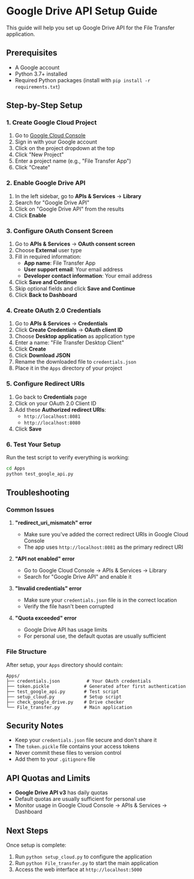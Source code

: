 # Google Drive API Setup Guide

This guide will help you set up Google Drive API for the File Transfer application.

## Prerequisites

- A Google account
- Python 3.7+ installed
- Required Python packages (install with `pip install -r requirements.txt`)

## Step-by-Step Setup

### 1. Create Google Cloud Project

1. Go to [Google Cloud Console](https://console.cloud.google.com/)
2. Sign in with your Google account
3. Click on the project dropdown at the top
4. Click "New Project"
5. Enter a project name (e.g., "File Transfer App")
6. Click "Create"

### 2. Enable Google Drive API

1. In the left sidebar, go to **APIs & Services** → **Library**
2. Search for "Google Drive API"
3. Click on "Google Drive API" from the results
4. Click **Enable**

### 3. Configure OAuth Consent Screen

1. Go to **APIs & Services** → **OAuth consent screen**
2. Choose **External** user type
3. Fill in required information:
   - **App name**: File Transfer App
   - **User support email**: Your email address
   - **Developer contact information**: Your email address
4. Click **Save and Continue**
5. Skip optional fields and click **Save and Continue**
6. Click **Back to Dashboard**

### 4. Create OAuth 2.0 Credentials

1. Go to **APIs & Services** → **Credentials**
2. Click **Create Credentials** → **OAuth client ID**
3. Choose **Desktop application** as application type
4. Enter a name: "File Transfer Desktop Client"
5. Click **Create**
6. Click **Download JSON**
7. Rename the downloaded file to `credentials.json`
8. Place it in the `Apps` directory of your project

### 5. Configure Redirect URIs

1. Go back to **Credentials** page
2. Click on your OAuth 2.0 Client ID
3. Add these **Authorized redirect URIs**:
   - `http://localhost:8081`
   - `http://localhost:8080`
4. Click **Save**

### 6. Test Your Setup

Run the test script to verify everything is working:

```bash
cd Apps
python test_google_api.py
```

## Troubleshooting

### Common Issues

1. **"redirect_uri_mismatch" error**
   - Make sure you've added the correct redirect URIs in Google Cloud Console
   - The app uses `http://localhost:8081` as the primary redirect URI

2. **"API not enabled" error**
   - Go to Google Cloud Console → APIs & Services → Library
   - Search for "Google Drive API" and enable it

3. **"Invalid credentials" error**
   - Make sure your `credentials.json` file is in the correct location
   - Verify the file hasn't been corrupted

4. **"Quota exceeded" error**
   - Google Drive API has usage limits
   - For personal use, the default quotas are usually sufficient

### File Structure

After setup, your `Apps` directory should contain:
```
Apps/
├── credentials.json          # Your OAuth credentials
├── token.pickle             # Generated after first authentication
├── test_google_api.py       # Test script
├── setup_cloud.py           # Setup script
├── check_google_drive.py    # Drive checker
└── File_transfer.py         # Main application
```

## Security Notes

- Keep your `credentials.json` file secure and don't share it
- The `token.pickle` file contains your access tokens
- Never commit these files to version control
- Add them to your `.gitignore` file

## API Quotas and Limits

- **Google Drive API v3** has daily quotas
- Default quotas are usually sufficient for personal use
- Monitor usage in Google Cloud Console → APIs & Services → Dashboard

## Next Steps

Once setup is complete:
1. Run `python setup_cloud.py` to configure the application
2. Run `python File_transfer.py` to start the main application
3. Access the web interface at `http://localhost:5000`


